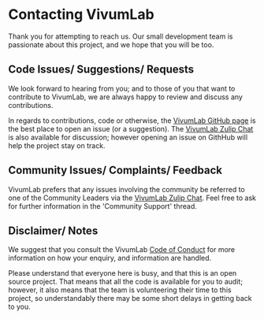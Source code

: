 # Contacting VivumLab

Thank you for attempting to reach us. Our small development team is passionate about this project, and we hope that you will be too.

## Code Issues/ Suggestions/ Requests
We look forward to hearing from you; and to those of you that want to contribute to VivumLab, we are always happy to review and discuss any contributions.

In regards to contributions, code or otherwise, the [VivumLab GitHub page](https://github.com/Vivumlab/VivumLab) is the best place to open an issue (or a suggestion). The [VivumLab Zulip Chat](https://vivumlab.zulipchat.com/) is also available for discussion; however opening an issue on GithHub will help the project stay on track.

## Community Issues/ Complaints/ Feedback
VivumLab prefers that any issues involving the community be referred to one of the Community Leaders via the [VivumLab Zulip Chat](https://vivumlab.zulipchat.com/). Feel free to ask for further information in the 'Community Support' thread.

## Disclaimer/ Notes

We suggest that you consult the VivumLab [Code of Conduct](Code-of-Conduct.md) for more information on how your enquiry, and information are handled.

Please understand that everyone here is busy, and that this is an open source project. That means that all the code is available for you to audit; however, it also means that the team is volunteering their time to this project, so understandably there may be some short delays in getting back to you.
